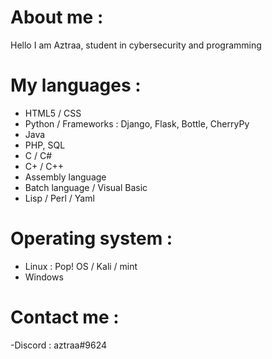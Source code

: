# About me :

Hello I am Aztraa, student in cybersecurity and programming

# My languages :

- HTML5 / CSS
- Python / Frameworks : Django, Flask, Bottle, CherryPy
- Java
- PHP, SQL
- C / C#
- C+ / C++
- Assembly language
- Batch language / Visual Basic
- Lisp / Perl / Yaml

# Operating system :

- Linux : Pop! OS / Kali / mint
- Windows

# Contact me : 

-Discord : aztraa#9624
